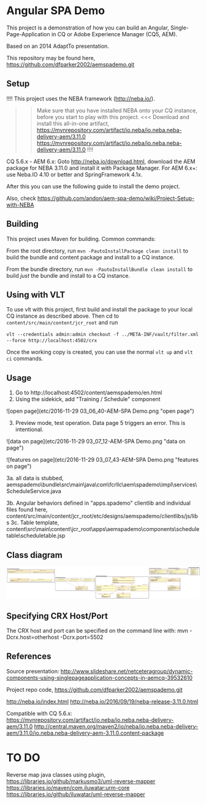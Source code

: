 Angular SPA Demo
========

This project is a demonstration of how you can build an Angular, Single-Page-Application in CQ or Adobe Experience Manager (CQ5, AEM).

Based on an 2014 AdaptTo presentation.

This repository may be found here, https://github.com/dfparker2002/aemspademo.git

Setup
-----

!!!! 
This project uses the NEBA framework (http://neba.io/). 
>> Make sure that you have installed NEBA onto your CQ instance, before you start to play with this project.  <<<
Download and install this all-in-one artifact, https://mvnrepository.com/artifact/io.neba/io.neba.neba-delivery-aem/3.11.0
https://mvnrepository.com/artifact/io.neba/io.neba.neba-delivery-aem/3.11.0
!!!! 

CQ 5.6.x - AEM 6.x: Goto http://neba.io/download.html, download the AEM package for NEBA 3.11.0 and install it with Package Manager.
For AEM 6.x+: use Neba.IO 4.10 or better and SpringFramework 4.1x. 

After this you can use the following guide to install the demo project.

Also, check https://github.com/andon/aem-spa-demo/wiki/Project-Setup-with-NEBA

Building
--------

This project uses Maven for building. Common commands:

From the root directory, run `mvn -PautoInstallPackage clean install` to build the bundle and content package and install to a CQ instance.

From the bundle directory, run `mvn -PautoInstallBundle clean install` to build *just* the bundle and install to a CQ instance.

Using with VLT
--------------

To use vlt with this project, first build and install the package to your local CQ instance as described above. Then cd to `content/src/main/content/jcr_root` and run

    vlt --credentials admin:admin checkout -f ../META-INF/vault/filter.xml --force http://localhost:4502/crx

Once the working copy is created, you can use the normal `vlt up` and `vlt ci` commands.

Usage
------------------------
1. Go to http://localhost:4502/content/aemspademo/en.html
2. Using the sidekick, add "Training / Schedule" component

![open page](etc/2016-11-29 03_06_40-AEM-SPA Demo.png "open page")

3. Preview mode, test operation. Data page 5 triggers an error. This is intentional.  

![data on page](etc/2016-11-29 03_07_12-AEM-SPA Demo.png "data on page")  

![features on page](etc/2016-11-29 03_07_43-AEM-SPA Demo.png "features on page")

3a. all data is stubbed, aemspademo\bundle\src\main\java\com\fcrllc\aem\spademo\impl\services\ScheduleService.java 

3b. Angular behaviors defined in "apps.spademo" clientlib and individual files found here, content/src/main/content/jcr_root/etc/designs/aemspademo/clientlibs/js/libs 
3c. Table template, content\src\main\content\jcr_root\apps\aemspademo\components\scheduletable\scheduletable.jsp

Class diagram
------------------------
![Class diagram](etc/class_diagram.png "Class diagram") 

Specifying CRX Host/Port
------------------------

The CRX host and port can be specified on the command line with:
mvn -Dcrx.host=otherhost -Dcrx.port=5502 <goals>


References
------------------------
Source presentation: http://www.slideshare.net/netceteragroup/dynamic-components-using-singlepageapplication-concepts-in-aemcq-39532610

Project repo code, https://github.com/dfparker2002/aemspademo.git

http://neba.io/index.html
http://neba.io/2016/09/19/neba-release-3.11.0.html

Compatible with CQ 5.6.x:
https://mvnrepository.com/artifact/io.neba/io.neba.neba-delivery-aem/3.11.0
http://central.maven.org/maven2/io/neba/io.neba.neba-delivery-aem/3.11.0/io.neba.neba-delivery-aem-3.11.0.content-package

TO DO 
=======
Reverse map java classes using plugin,
https://libraries.io/github/markusmo3/uml-reverse-mapper
https://libraries.io/maven/com.iluwatar:urm-core
https://libraries.io/github/iluwatar/uml-reverse-mapper
